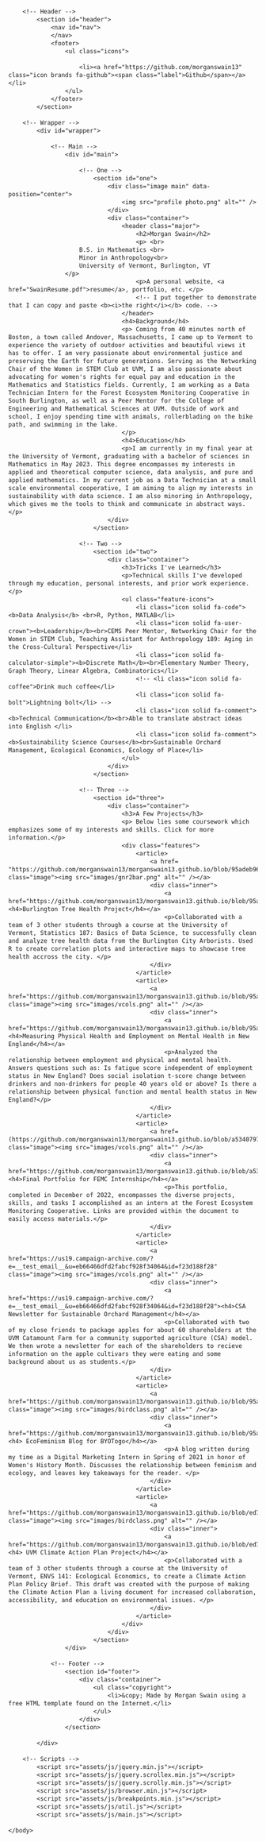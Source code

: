 <html>
	<head>
		<title>Morgan Swain</title>
		<meta charset="utf-8" />
		<meta name="viewport" content="width=device-width, initial-scale=1, user-scalable=no" />
		<link rel="stylesheet" href="assets/css/main.css" />
	</head>
	<body class="is-preload">

		<!-- Header -->
			<section id="header">
				<nav id="nav">
				</nav>
				<footer>
					<ul class="icons">

						<li><a href="https://github.com/morganswain13" class="icon brands fa-github"><span class="label">Github</span></a></li>
					</ul>
				</footer>
			</section>

		<!-- Wrapper -->
			<div id="wrapper">

				<!-- Main -->
					<div id="main">

						<!-- One -->
							<section id="one">
								<div class="image main" data-position="center">
									<img src="profile photo.png" alt="" />
								</div>
								<div class="container">
									<header class="major">
										<h2>Morgan Swain</h2>
										<p> <br>
						B.S. in Mathematics <br>
						Minor in Anthropology<br>
						University of Vermont, Burlington, VT
					</p>
										<p>A personal website, <a href="SwainResume.pdf">resume</a>, portfolio, etc. </p> 
										<!-- I put together to demonstrate that I can copy and paste <b><i>the right</i></b> code. -->
									</header>
									<h4>Background</h4>
									<p> Coming from 40 minutes north of Boston, a town called Andover, Massachusetts, I came up to Vermont to experience the variety of outdoor activities and beautiful views it has to offer. I am very passionate about environmental justice and preserving the Earth for future generations. Serving as the Networking Chair of the Women in STEM Club at UVM, I am also passionate about advocating for women's rights for equal pay and education in the Mathematics and Statistics fields. Currently, I am working as a Data Technician Intern for the Forest Ecosystem Monitoring Cooperative in South Burlington, as well as a Peer Mentor for the College of Engineering and Mathematical Sciences at UVM. Outside of work and school, I enjoy spending time with animals, rollerblading on the bike path, and swimming in the lake.  
									</p>
									<h4>Education</h4>
									<p>I am currently in my final year at the University of Vermont, graduating with a bachelor of sciences in Mathematics in May 2023. This degree encompasses my interests in applied and theoretical computer science, data analysis, and pure and applied mathematics. In my current job as a Data Technician at a small scale environmental cooperative, I am aiming to align my interests in sustainability with data science. I am also minoring in Anthropology, which gives me the tools to think and communicate in abstract ways. </p>
								</div>
							</section>

						<!-- Two -->
							<section id="two">
								<div class="container">
									<h3>Tricks I've Learned</h3>
									<p>Technical skills I've developed through my education, personal interests, and prior work experience.</p>
									<ul class="feature-icons">
										<li class="icon solid fa-code"><b>Data Analysis</b> <br>R, Python, MATLAB</li>
										<li class="icon solid fa-user-crown"><b>Leadership</b><br>CEMS Peer Mentor, Networking Chair for the Women in STEM Club, Teaching Assistant for Anthropology 189: Aging in the Cross-Cultural Perspective</li>
										<li class="icon solid fa-calculator-simple"><b>Discrete Math</b><br>Elementary Number Theory, Graph Theory, Linear Algebra, Combinatorics</li>
										<!-- <li class="icon solid fa-coffee">Drink much coffee</li>
										<li class="icon solid fa-bolt">Lightning bolt</li> -->
										<li class="icon solid fa-comment"><b>Technical Communication</b><br>Able to translate abstract ideas into English </li>
										<li class="icon solid fa-comment"><b>Sustainability Science Courses</b><br>Sustainable Orchard Management, Ecological Economics, Ecology of Place</li>
									</ul>
								</div>
							</section>

						<!-- Three -->
							<section id="three">
								<div class="container">
									<h3>A Few Projects</h3>
									<p> Below lies some coursework which emphasizes some of my interests and skills. Click for more information.</p>
									<div class="features">
										<article>
											<a href= "https://github.com/morganswain13/morganswain13.github.io/blob/95adeb96218298b75726651af6e6cf3debd529c8/Burlington%20Tree%20Health%20Project.pdf" class="image"><img src="images/gnr2bar.png" alt="" /></a>
											<div class="inner">
												<a href="https://github.com/morganswain13/morganswain13.github.io/blob/95adeb96218298b75726651af6e6cf3debd529c8/Burlington%20Tree%20Health%20Project.pdf"><h4>Burlington Tree Health Project</h4></a>
												<p>Collaborated with a team of 3 other students through a course at the University of Vermont, Statistics 187: Basics of Data Science, to successfully clean and analyze tree health data from the Burlington City Arborists. Used R to create correlation plots and interactive maps to showcase tree health accross the city. </p>
											</div>
										</article>
										<article>
											<a href="https://github.com/morganswain13/morganswain13.github.io/blob/95adeb96218298b75726651af6e6cf3debd529c8/Physical%20Health%20and%20Employment%20on%20Mental%20Health.Rmd" class="image"><img src="images/vcols.png" alt="" /></a>
											<div class="inner">
												<a href="https://github.com/morganswain13/morganswain13.github.io/blob/95adeb96218298b75726651af6e6cf3debd529c8/Physical%20Health%20and%20Employment%20on%20Mental%20Health.Rmd"><h4>Measuring Physical Health and Employment on Mental Health in New England</h4></a>
												<p>Analyzed the relationship between employment and physical and mental health. Answers questions such as: Is fatigue score independent of employment status in New England? Does social isolation t-score change between drinkers and non-drinkers for people 40 years old or above? Is there a relationship between physical function and mental health status in New England?</p>
											</div>
										</article>
										<article>
											<a href=(https://github.com/morganswain13/morganswain13.github.io/blob/a5340797f930564869af6f82b61579256366c879/FEMC%20Final%20Portfolio.pdf) class="image"><img src="images/vcols.png" alt="" /></a>
											<div class="inner">
												<a href="https://github.com/morganswain13/morganswain13.github.io/blob/a5340797f930564869af6f82b61579256366c879/FEMC%20Final%20Portfolio.pdf"><h4>Final Portfolio for FEMC Internship</h4></a>
												<p>This portfolio, completed in December of 2022, encompasses the diverse projects, skills, and tasks I accomplished as an intern at the Forest Ecosystem Monitoring Cooperative. Links are provided within the document to easily access materials.</p>
											</div>
										</article>
										<article>
											<a href="https://us19.campaign-archive.com/?e=__test_email__&u=eb66466dfd2fabcf928f34064&id=f23d188f28" class="image"><img src="images/vcols.png" alt="" /></a>
											<div class="inner">
												<a href="https://us19.campaign-archive.com/?e=__test_email__&u=eb66466dfd2fabcf928f34064&id=f23d188f28"><h4>CSA Newsletter for Sustainable Orchard Management</h4></a>
												<p>Collaborated with two of my close friends to package apples for about 60 shareholders at the UVM Catamount Farm for a community supported agriculture (CSA) model. We then wrote a newsletter for each of the shareholders to recieve information on the apple cultivars they were eating and some background about us as students.</p>
											</div>
										</article>
										<article>
											<a href="https://github.com/morganswain13/morganswain13.github.io/blob/95adeb96218298b75726651af6e6cf3debd529c8/Blog_%20Ecofeminism.pdf" class="image"><img src="images/birdclass.png" alt="" /></a>
											<div class="inner">
												<a href="https://github.com/morganswain13/morganswain13.github.io/blob/95adeb96218298b75726651af6e6cf3debd529c8/Blog_%20Ecofeminism.pdf"><h4> EcoFeminism Blog for BYOTogo</h4></a>
												<p>A blog written during my time as a Digital Marketing Intern in Spring of 2021 in honor of Women's History Month. Discusses the relationship between feminism and ecology, and leaves key takeaways for the reader. </p>
											</div>
										</article>
										<article>
											<a href="https://github.com/morganswain13/morganswain13.github.io/blob/ed7621cd8d51263c4addf7db6ae537469514b99e/It's%20Alive!%20Policy%20Brief%20Group%207.pdf" class="image"><img src="images/birdclass.png" alt="" /></a>
											<div class="inner">
												<a href="https://github.com/morganswain13/morganswain13.github.io/blob/ed7621cd8d51263c4addf7db6ae537469514b99e/It's%20Alive!%20Policy%20Brief%20Group%207.pdf"><h4> UVM Climate Action Plan Project</h4></a>
												<p>Collaborated with a team of 3 other students through a course at the University of Vermont, ENVS 141: Ecological Economics, to create a Climate Action Plan Policy Brief. This draft was created with the purpose of making the Climate Action Plan a living document for increased collaboration, accessibility, and education on environmental issues. </p>
											</div>
										</article>
									</div>
								</div>
							</section>
					</div>

				<!-- Footer -->
					<section id="footer">
						<div class="container">
							<ul class="copyright">
								<li>&copy; Made by Morgan Swain using a free HTML template found on the Internet.</li>
							</ul>
						</div>
					</section>

			</div>

		<!-- Scripts -->
			<script src="assets/js/jquery.min.js"></script>
			<script src="assets/js/jquery.scrollex.min.js"></script>
			<script src="assets/js/jquery.scrolly.min.js"></script>
			<script src="assets/js/browser.min.js"></script>
			<script src="assets/js/breakpoints.min.js"></script>
			<script src="assets/js/util.js"></script>
			<script src="assets/js/main.js"></script>

	</body>
</html>

